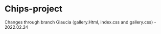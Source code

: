 # Chips-project
Changes through branch Glaucia (gallery.Html, index.css and gallery.css) - 2022.02.24
